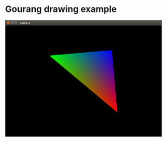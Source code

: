 # Gourang drawing example

<div style="text-align: center;" markdown="1" />
<img src="screenshot.png" style="width: 600px;" />
</div>